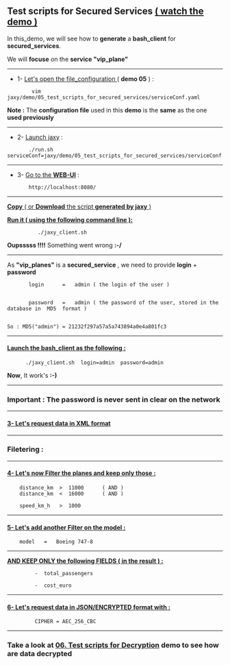 
## Test scripts for Secured Services [ ( watch the demo ) ](https://www.youtube.com/watch?v=n3U0hMAEMnQ&list=PLgd4yhA9GWz3lc2XmuW1lwlH3sjT4gHwa&index=7)
 
  In this_demo, we will see how to **generate** a **bash_client** for **secured_services**. 

  We will **focuse** on the **service "vip_plane"**
  
--------


  *  1- [ Let's open the file_configuration ](https://www.youtube.com/watch?v=n3U0hMAEMnQ&list=PLgd4yhA9GWz3lc2XmuW1lwlH3sjT4gHwa&index=7&t=0m26s) ( **demo 05** ) :

```               
        vim jaxy/demo/05_test_scripts_for_secured_services/serviceConf.yaml 
```
 
  **Note :** The **configuration file** used in this **demo** is the **same** as the one **used previously**


--------

  *  2- [Launch jaxy](https://www.youtube.com/watch?v=n3U0hMAEMnQ&list=PLgd4yhA9GWz3lc2XmuW1lwlH3sjT4gHwa&index=7&t=1m19s) : 

```	   
       ./run.sh  serviceConf=jaxy/demo/05_test_scripts_for_secured_services/serviceConf.yaml
```
      
----

  * 3- [Go to the **WEB-UI**](https://www.youtube.com/watch?v=n3U0hMAEMnQ&list=PLgd4yhA9GWz3lc2XmuW1lwlH3sjT4gHwa&index=7&t=1m44s) : 
  
```	   
       http://localhost:8080/
```

----

   [**Copy** ( or **Download** the script **generated by jaxy** )](https://www.youtube.com/watch?v=n3U0hMAEMnQ&list=PLgd4yhA9GWz3lc2XmuW1lwlH3sjT4gHwa&index=7&t=2m27s) 


   [**Run it ( using the following command line ):**](https://www.youtube.com/watch?v=n3U0hMAEMnQ&list=PLgd4yhA9GWz3lc2XmuW1lwlH3sjT4gHwa&index=7&t=2m55s) 

```
          ./jaxy_client.sh
```

 **Oupsssss !!!!** Something went wrong **:-/**
  
----

As **"vip_planes"** is a **secured_service** , we need to provide **login**  +  **password**

```
       login      =   admin ( the login of the user )


       password   =   admin ( the password of the user, stored in the database in  MD5  format )


So : MD5("admin") = 21232f297a57a5a743894a0e4a801fc3

```

-----

#### [Launch the bash_client as the following :](https://www.youtube.com/watch?v=n3U0hMAEMnQ&list=PLgd4yhA9GWz3lc2XmuW1lwlH3sjT4gHwa&index=7&t=4m37s)  

```
      ./jaxy_client.sh  login=admin  password=admin      
```

**Now**, It work's **:-)**

-----

### **Important :  The password is never sent in clear on the network**

-----

#### [3- Let's request data in XML format](https://www.youtube.com/watch?v=n3U0hMAEMnQ&list=PLgd4yhA9GWz3lc2XmuW1lwlH3sjT4gHwa&index=7&t=5m20s) 

-----

         
### Filetering : 

-----

#### [4- Let's now Filter the planes and keep only those :](https://www.youtube.com/watch?v=n3U0hMAEMnQ&list=PLgd4yhA9GWz3lc2XmuW1lwlH3sjT4gHwa&index=7&t=6m08s)

```
    distance_km  >  11000      ( AND )
    distance_km  <  16000      ( AND )

    speed_km_h   >  1000
```               
               
----


#### [5- Let's add another Filter on the model :](https://www.youtube.com/watch?v=n3U0hMAEMnQ&list=PLgd4yhA9GWz3lc2XmuW1lwlH3sjT4gHwa&index=7&t=7m38s)

```
    model   =   Boeing 747-8 
```

----

 [**AND KEEP ONLY the following FIELDS ( in the result ) :**](https://www.youtube.com/watch?v=n3U0hMAEMnQ&list=PLgd4yhA9GWz3lc2XmuW1lwlH3sjT4gHwa&index=7&t=8m35s)

```
         -  total_passengers 

         -  cost_euro
```
----

#### [6- Let's request data in JSON/ENCRYPTED format with :](https://www.youtube.com/watch?v=n3U0hMAEMnQ&list=PLgd4yhA9GWz3lc2XmuW1lwlH3sjT4gHwa&index=7&t=9m12s)

```
         CIPHER = AEC_256_CBC
```
----

 ### Take a look at  [ 06. Test scripts for Decryption](https://github.com/rac021/Jaxy/tree/master/jaxy/demo/06_test_scripts_for_decryption) demo to see how are data **decrypted**
         
